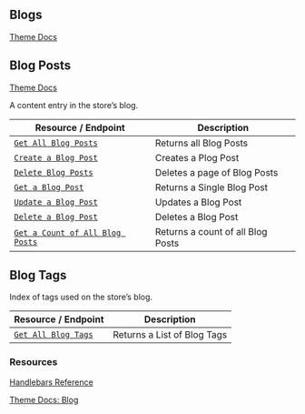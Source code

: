 ## Blogs

[Theme Docs](https://developer.bigcommerce.com/stencil-docs/reference-docs/other-objects-and-properties-overview#blog)


## Blog Posts

[Theme Docs](https://developer.bigcommerce.com/stencil-docs/reference-docs/other-objects-and-properties-overview#blog-post)

A content entry in the store’s blog.

|Resource / Endpoint|Description|
|-|-|
|[`Get All Blog Posts`](https://developer.bigcommerce.com/api-reference/marketing/store-content-api/blog-posts/getallblogposts)|Returns all Blog Posts|
|[`Create a Blog Post`](https://developer.bigcommerce.com/api-reference/marketing/store-content-api/blog-posts/createablogposts)|Creates a Plog Post|
|[`Delete Blog Posts`](https://developer.bigcommerce.com/api-reference/marketing/store-content-api/blog-posts/deleteallblogposts)|Deletes a page of Blog Posts|
|[`Get a Blog Post`](https://developer.bigcommerce.com/api-reference/marketing/store-content-api/blog-posts/getablogpost)|Returns a Single Blog Post|
|[`Update a Blog Post`](https://developer.bigcommerce.com/api-reference/marketing/store-content-api/blog-posts/updateablogpost)|Updates a Blog Post|
|[`Delete a Blog Post`](https://developer.bigcommerce.com/api-reference/marketing/store-content-api/blog-posts/deleteablogpost)|Deletes a Blog Post|
|[`Get a Count of All Blog Posts`](https://developer.bigcommerce.com/api-reference/marketing/store-content-api/blog-posts/getacountofallblogposts)|Returns a count of all Blog Posts|

## Blog Tags

Index of tags used on the store’s blog.

|Resource / Endpoint|Description|
|-|-|
|[`Get All Blog Tags`](https://developer.bigcommerce.com/api-reference/marketing/store-content-api/blog-tags/getallblogtags)|Returns a List of Blog Tags|

### Resources

[Handlebars Reference](https://developer.bigcommerce.com/stencil-docs/reference-docs/global-objects-and-properties/blog)

[Theme Docs: Blog](https://developer.bigcommerce.com/stencil-docs/reference-docs/other-objects-and-properties-overview#blog)